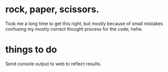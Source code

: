 # rock, paper, scissors.
Took me a long time to get this right, but mostly because of small mistakes confusing my mostly correct thought process for the code, hehe.
# things to do
Send console output to web to reflect results.